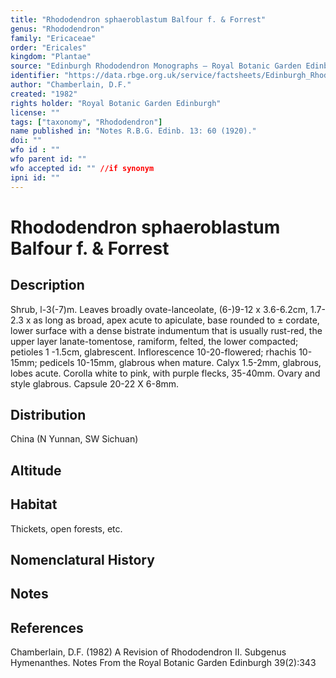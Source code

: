 ```yaml
---
title: "Rhododendron sphaeroblastum Balfour f. & Forrest"
genus: "Rhododendron"
family: "Ericaceae"
order: "Ericales"
kingdom: "Plantae"
source: "Edinburgh Rhododendron Monographs – Royal Botanic Garden Edinburgh"
identifier: "https://data.rbge.org.uk/service/factsheets/Edinburgh_Rhododendron_Monographs.xhtml"
author: "Chamberlain, D.F."
created: "1982"
rights holder: "Royal Botanic Garden Edinburgh"
license: ""
tags: ["taxonomy", "Rhododendron"]
name published in: "Notes R.B.G. Edinb. 13: 60 (1920)."
doi: ""
wfo id : ""
wfo parent id: ""
wfo accepted id: "" //if synonym                      
ipni id: ""
---
```


                       

# Rhododendron sphaeroblastum Balfour f. & Forrest

## Description
Shrub, l-3(-7)m. Leaves broadly ovate-lanceolate, (6-)9-12 x 3.6-6.2cm, 1.7-2.3 x as long as broad, apex acute to apiculate, base rounded to ± cordate, lower surface with a dense bistrate indumentum that is usually rust-red, the upper layer lanate-tomentose, ramiform, felted, the lower compacted; petioles 1 -1.5cm, glabrescent. Inflorescence 10-20-flowered; rhachis 10-15mm; pedicels 10-15mm, glabrous when mature. Calyx 1.5-2mm, glabrous, lobes acute. Corolla white to pink, with purple flecks, 35-40mm. Ovary and style glabrous. Capsule 20-22 X 6-8mm.

## Distribution
China (N Yunnan, SW Sichuan)

## Altitude


## Habitat
Thickets, open forests, etc.

## Nomenclatural History

                       
## Notes


## References

Chamberlain, D.F. (1982) A Revision of Rhododendron II. Subgenus Hymenanthes. Notes From the Royal Botanic Garden Edinburgh 39(2):343

